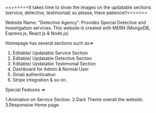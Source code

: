 ========It takes time to show the images on the updatable sections (service, detective, testimonial) so please, Have patience!!=======


Website Name: "Detective Agency". Provides Special Detective and Investigation services.
This website is created with MERN (MongoDB, Express.js, React.js & Node.js)

Homepage has several sections such as=> 
  1. Editable/ Updatable Service Section
  2. Editable/ Updatable Detective Section
  3. Editable/ Updatable Testimonial Section
  4. Dashboard for Admin & Normal User
  5. Gmail authentication
  6. Stripe integration
& so on.

Special Features =>

  1.Animation on Service Section. 
  2.Dark Theme overall the website.
  3.Responsive Home page.



